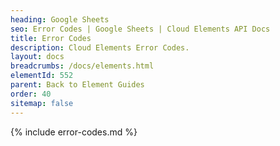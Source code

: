 ```yaml
---
heading: Google Sheets
seo: Error Codes | Google Sheets | Cloud Elements API Docs
title: Error Codes
description: Cloud Elements Error Codes.
layout: docs
breadcrumbs: /docs/elements.html
elementId: 552
parent: Back to Element Guides
order: 40
sitemap: false
---
```


{% include error-codes.md %}

